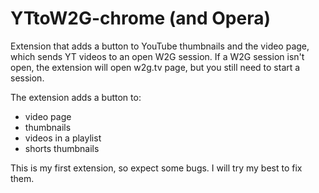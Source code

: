 # YTtoW2G-chrome (and Opera)

Extension that adds a button to YouTube thumbnails and the video page, which sends YT videos to an open W2G session. If a W2G session isn't open, the extension will open w2g.tv page, but you still need to start a session.

The extension adds a button to:

- video page
- thumbnails
- videos in a playlist
- shorts thumbnails

This is my first extension, so expect some bugs. I will try my best to fix them.
